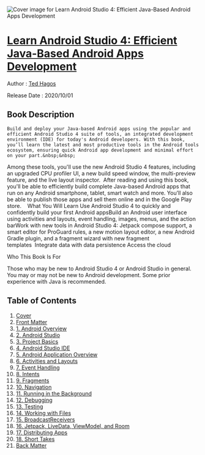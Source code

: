 ![Cover image for Learn Android Studio 4: Efficient Java-Based Android Apps Development](https://imgdetail.ebookreading.net/cover/cover/20201212/EB9781484259375.jpg)

[Learn Android Studio 4: Efficient Java-Based Android Apps Development](https://ebookreading.net/view/book/Learn+Android+Studio+4%3A+Efficient+Java-Based+Android+Apps+Development-EB9781484259375_1.html "Learn Android Studio 4: Efficient Java-Based Android Apps Development")
====================================================================================================================

Author : [Ted Hagos](https://ebookreading.net/search/author/Ted+Hagos)

Release Date : 2020/10/01

Book Description
-----------------


    
    Build and deploy your Java-based Android apps using the popular and efficient Android Studio 4 suite of tools, an integrated development environment (IDE) for today's Android developers. With this book, you’ll learn the latest and most productive tools in the Android tools ecosystem, ensuring quick Android app development and minimal effort on your part.&nbsp;&nbsp;
Among these tools, you'll use the new Android Studio 4 features, including an upgraded CPU profiler UI, a new build speed window, the multi-preview feature, and the live layout inspector.&nbsp;
After reading and using this book, you'll be able to efficiently build complete Java-based Android apps that run on any Android smartphone, tablet, smart watch and more.&nbsp;You’ll also be able to publish those apps and sell them online and in the Google Play store.&nbsp;&nbsp;&nbsp;
What You Will Learn
Use Android Studio 4 to      quickly and confidently build your first Android appsBuild an Android user      interface using activities and layouts, event handling, images, menus, and      the action barWork with new tools in Android      Studio 4: Jetpack compose support, a smart editor for ProGuard rules, a      new motion layout editor, a new Android Gradle plugin, and a fragment wizard      with new fragment templates&nbsp;&nbsp;Integrate data with data      persistence&nbsp;Access the cloud&nbsp; &nbsp;

Who This Book Is For&nbsp;

Those who may be new to Android Studio 4 or Android Studio in general. You may or may not be new to Android development. Some prior experience with Java is recommended.

  
  

Table of Contents
-----------------

1. [Cover](https://ebookreading.net/view/book/Learn+Android+Studio+4%3A+Efficient+Java-Based+Android+Apps+Development-EB9781484259375_1.html)
1. [Front Matter](https://ebookreading.net/view/book/Learn+Android+Studio+4%3A+Efficient+Java-Based+Android+Apps+Development-EB9781484259375_2.html)
1. [1.&nbsp;Android Overview](https://ebookreading.net/view/book/Learn+Android+Studio+4%3A+Efficient+Java-Based+Android+Apps+Development-EB9781484259375_3.html)
1. [2.&nbsp;Android Studio](https://ebookreading.net/view/book/Learn+Android+Studio+4%3A+Efficient+Java-Based+Android+Apps+Development-EB9781484259375_4.html)
1. [3.&nbsp;Project Basics](https://ebookreading.net/view/book/Learn+Android+Studio+4%3A+Efficient+Java-Based+Android+Apps+Development-EB9781484259375_5.html)
1. [4.&nbsp;Android Studio IDE](https://ebookreading.net/view/book/Learn+Android+Studio+4%3A+Efficient+Java-Based+Android+Apps+Development-EB9781484259375_6.html)
1. [5.&nbsp;Android Application Overview](https://ebookreading.net/view/book/Learn+Android+Studio+4%3A+Efficient+Java-Based+Android+Apps+Development-EB9781484259375_7.html)
1. [6.&nbsp;Activities and Layouts](https://ebookreading.net/view/book/Learn+Android+Studio+4%3A+Efficient+Java-Based+Android+Apps+Development-EB9781484259375_8.html)
1. [7.&nbsp;Event Handling](https://ebookreading.net/view/book/Learn+Android+Studio+4%3A+Efficient+Java-Based+Android+Apps+Development-EB9781484259375_9.html)
1. [8.&nbsp;Intents](https://ebookreading.net/view/book/Learn+Android+Studio+4%3A+Efficient+Java-Based+Android+Apps+Development-EB9781484259375_10.html)
1. [9.&nbsp;Fragments](https://ebookreading.net/view/book/Learn+Android+Studio+4%3A+Efficient+Java-Based+Android+Apps+Development-EB9781484259375_11.html)
1. [10.&nbsp;Navigation](https://ebookreading.net/view/book/Learn+Android+Studio+4%3A+Efficient+Java-Based+Android+Apps+Development-EB9781484259375_12.html)
1. [11.&nbsp;Running in the Background](https://ebookreading.net/view/book/Learn+Android+Studio+4%3A+Efficient+Java-Based+Android+Apps+Development-EB9781484259375_13.html)
1. [12.&nbsp;Debugging](https://ebookreading.net/view/book/Learn+Android+Studio+4%3A+Efficient+Java-Based+Android+Apps+Development-EB9781484259375_14.html)
1. [13.&nbsp;Testing](https://ebookreading.net/view/book/Learn+Android+Studio+4%3A+Efficient+Java-Based+Android+Apps+Development-EB9781484259375_15.html)
1. [14.&nbsp;Working with Files](https://ebookreading.net/view/book/Learn+Android+Studio+4%3A+Efficient+Java-Based+Android+Apps+Development-EB9781484259375_16.html)
1. [15.&nbsp;BroadcastReceivers](https://ebookreading.net/view/book/Learn+Android+Studio+4%3A+Efficient+Java-Based+Android+Apps+Development-EB9781484259375_17.html)
1. [16.&nbsp;Jetpack, LiveData, ViewModel, and Room](https://ebookreading.net/view/book/Learn+Android+Studio+4%3A+Efficient+Java-Based+Android+Apps+Development-EB9781484259375_18.html)
1. [17.&nbsp;Distributing Apps](https://ebookreading.net/view/book/Learn+Android+Studio+4%3A+Efficient+Java-Based+Android+Apps+Development-EB9781484259375_19.html)
1. [18.&nbsp;Short Takes](https://ebookreading.net/view/book/Learn+Android+Studio+4%3A+Efficient+Java-Based+Android+Apps+Development-EB9781484259375_20.html)
1. [Back Matter](https://ebookreading.net/view/book/Learn+Android+Studio+4%3A+Efficient+Java-Based+Android+Apps+Development-EB9781484259375_21.html)
